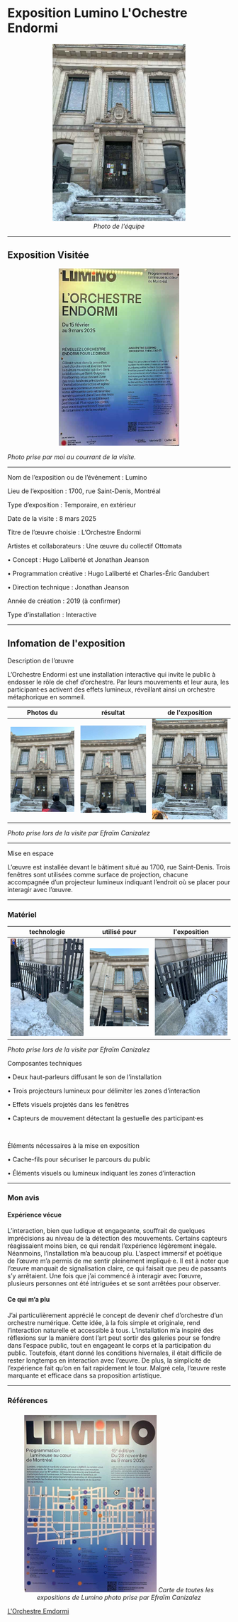 #  Exposition Lumino L'Ochestre Endormi

<p align="center">
  <img src="/lumino/photos/lumino_orcheste_endormi_vue_ensemble.jpg" height= 400px> <br>
  <i>Photo de l'équipe</i>
</p>



---

## Exposition Visitée 

<p align="center">
  <img src="/lumino/photos/lumino_orcheste_endormi_cartel_02.jpg" height= 400px>
</p>

*Photo prise par moi au courrant de la visite.*

---

Nom de l’exposition ou de l’événement : Lumino

Lieu de l’exposition : 1700, rue Saint-Denis, Montréal

Type d’exposition : Temporaire, en extérieur

Date de la visite : 8 mars 2025

Titre de l’œuvre choisie : L’Orchestre Endormi

Artistes et collaborateurs :
Une œuvre du collectif Ottomata

•	Concept : Hugo Laliberté et Jonathan Jeanson

•	Programmation créative : Hugo Laliberté et Charles-Éric Gandubert

•	Direction technique : Jonathan Jeanson

Année de création : 2019 (à confirmer)

Type d’installation : Interactive

---

## Infomation de l'exposition

Description de l’œuvre

L’Orchestre Endormi est une installation interactive qui invite le public à endosser le rôle de chef d’orchestre. Par leurs mouvements et leur aura, les participant·es activent des effets lumineux, réveillant ainsi un orchestre métaphorique en sommeil.


 Photos du  | résultat |  de l'exposition
:-------------------------:|:-------------------------:|:-------------------------:
![](/lumino/photos/lumino_orcheste_endormi_vue_ensemble_fentre_centre_allumer.jpg)|![](/lumino/photos/lumino_orcheste_endormi_vue_ensemble_fentre_centre_allumer_02.jpg)|![](/lumino/photos/lumino_orcheste_endormi_vue_ensemble_tete.jpg)

*Photo prise lors de la visite par Efraïm Canizalez*

---

Mise en espace

L’œuvre est installée devant le bâtiment situé au 1700, rue Saint-Denis. Trois fenêtres sont utilisées comme surface de projection, chacune accompagnée d’un projecteur lumineux indiquant l’endroit où se placer pour interagir avec l’œuvre.

---

### Matériel

 technologie  | utilisé pour | l'exposition
:-------------------------:|:-------------------------:|:-------------------------:
![](/lumino/photos/lumino_orcheste_endormi_speaker_gauche.jpg)|![](/lumino/photos/lumino_orcheste_endormi_capteur.jpg)|![](/lumino/photos/lumino_orcheste_endormi_speaker_droite.jpg)

*Photo prise lors de la visite par Efraïm Canizalez*

Composantes techniques

•	Deux haut-parleurs diffusant le son de l’installation

•	Trois projecteurs lumineux pour délimiter les zones d’interaction

•	Effets visuels projetés dans les fenêtres

•	Capteurs de mouvement détectant la gestuelle des participant·es

<br>

Éléments nécessaires à la mise en exposition

•	Cache-fils pour sécuriser le parcours du public

•	Éléments visuels ou lumineux indiquant les zones d’interaction


---

### Mon avis 

#### Expérience vécue

L’interaction, bien que ludique et engageante, souffrait de quelques imprécisions au niveau de la détection des mouvements. Certains capteurs réagissaient moins bien, ce qui rendait l’expérience légèrement inégale. Néanmoins, l’installation m’a beaucoup plu. L’aspect immersif et poétique de l’œuvre m’a permis de me sentir pleinement impliqué·e. Il est à noter que l’œuvre manquait de signalisation claire, ce qui faisait que peu de passants s’y arrêtaient. Une fois que j’ai commencé à interagir avec l’œuvre, plusieurs personnes ont été intriguées et se sont arrêtées pour observer.

#### Ce qui m’a plu

J’ai particulièrement apprécié le concept de devenir chef d’orchestre d’un orchestre numérique. Cette idée, à la fois simple et originale, rend l’interaction naturelle et accessible à tous. L’installation m’a inspiré des réflexions sur la manière dont l’art peut sortir des galeries pour se fondre dans l’espace public, tout en engageant le corps et la participation du public. Toutefois, étant donné les conditions hivernales, il était difficile de rester longtemps en interaction avec l’œuvre. De plus, la simplicité de l’expérience fait qu’on en fait rapidement le tour. Malgré cela, l’œuvre reste marquante et efficace dans sa proposition artistique.


---

### Références


#####   

<p align="center">
  <img src="/lumino/photos/lumino_orcheste_endormi_map.jpg" height= 400px>
  <i>Carte de toutes les expositions de Lumino photo prise par Efraïm Canizalez</i>
</p>


[L'Orchestre Emdormi](https://www.luminomtl.com/fr/activites/oeuvres-exterieures/l-orchestre-endormi)

